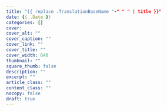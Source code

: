 ```yaml
---
title: "{{ replace .TranslationBaseName "-" " " | title }}"
date: {{ .Date }}
categories: []
cover:
cover_alt: ""
cover_caption: ""
cover_link: ""
cover_title: ""
cover_width: 640
thumbnail: ""
square_thumb: false
description: ""
excerpt: ""
article_class: ""
content_class: ""
nocopy: false
draft: true
---
```


